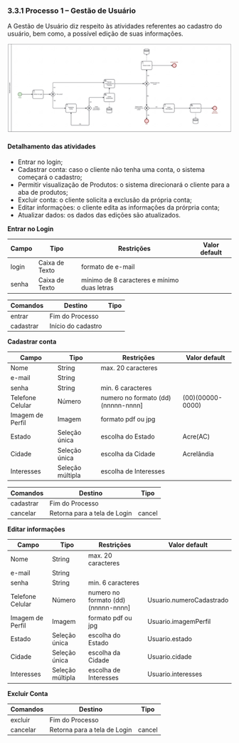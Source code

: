 ### 3.3.1 Processo 1 – Gestão de Usuário

A Gestão de Usuário diz respeito às atividades referentes ao cadastro do usuário, bem como, a possível edição de suas informações.

![Gestao de usuario](images/gestao-de-usuario.png "Gestao de Usuario")

#### Detalhamento das atividades

- Entrar no login;
- Cadastrar conta: caso o cliente não tenha uma conta, o sistema começará o cadastro;
- Permitir visualização de Produtos: o sistema direcionará o cliente para a aba de produtos;
- Excluir conta: o cliente solicita a exclusão da própria conta;
- Editar informaçòes: o cliente edita as informações da prórpria conta;
- Atualizar dados: os dados das edições são atualizados.

**Entrar no Login**

| **Campo** | **Tipo**       | **Restrições**                              | **Valor default** |
| --------- | -------------- | ------------------------------------------- | ----------------- |
| login     | Caixa de Texto | formato de e-mail                           |                   |
| senha     | Caixa de Texto | mínimo de 8 caracteres e mínimo duas letras |                   |

| **Comandos** | **Destino**        | **Tipo** |
| ------------ | ------------------ | -------- |
| entrar       | Fim do Processo    |          |
| cadastrar    | Início do cadastro |          |

**Cadastrar conta**

| **Campo**        | **Tipo**         | **Restrições**                     | **Valor default** |
| ---------------- | ---------------- | ---------------------------------- | ----------------- |
| Nome             | String           | max. 20 caracteres                 |                   |
| e-mail           | String           |                                    |                   |
| senha            | String           | min. 6 caracteres                  |                   |
| Telefone Celular | Número           | numero no formato (dd)(nnnnn-nnnn] | (00)(00000-0000)  |
| Imagem de Perfil | Imagem           | formato pdf ou jpg                 |                   |
| Estado           | Seleção única    | escolha do Estado                  | Acre(AC)          |
| Cidade           | Seleção única    | escolha da Cidade                  | Acrelândia        |
| Interesses       | Seleção múltipla | escolha de Interesses              |                   |

| **Comandos** | **Destino**                  | **Tipo** |
| ------------ | ---------------------------- | -------- |
| cadastrar    | Fim do Processo              |          |
| cancelar     | Retorna para a tela de Login | cancel   |

**Editar informações**

| **Campo**        | **Tipo**         | **Restrições**                     | **Valor default**        |
| ---------------- | ---------------- | ---------------------------------- | ------------------------ |
| Nome             | String           | max. 20 caracteres                 |                          |
| e-mail           | String           |                                    |                          |
| senha            | String           | min. 6 caracteres                  |                          |
| Telefone Celular | Número           | numero no formato (dd)(nnnnn-nnnn] | Usuario.numeroCadastrado |
| Imagem de Perfil | Imagem           | formato pdf ou jpg                 | Usuario.imagemPerfil     |
| Estado           | Seleção única    | escolha do Estado                  | Usuario.estado           |
| Cidade           | Seleção única    | escolha da Cidade                  | Usuario.cidade           |
| Interesses       | Seleção múltipla | escolha de Interesses              | Usuario.interesses       |

**Excluir Conta**

| **Comandos** | **Destino**                  | **Tipo** |
| ------------ | ---------------------------- | -------- |
| excluir      | Fim do Processo              |          |
| cancelar     | Retorna para a tela de Login | cancel   |
